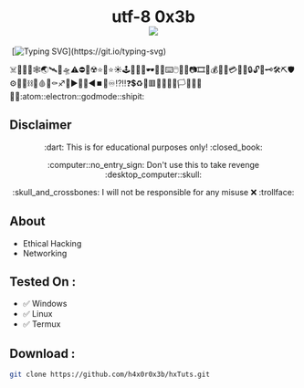 <h1 align="center">utf-8 0x3b<br>
<img src="./src/CNPH.gif"><br>
</h1>

&nbsp;[![Typing SVG](http://readme-typing-svg.herokuapp.com?color=ff0000&size=36&multiline=true&width=970&height=65&lines=Hello+there%2C+my+fellow+anonymous+%3Chacker%2Fs%3E!)](https://git.io/typing-svg)

:skull_and_crossbones::rat::shark::honey_pot::spider_web::earth_asia::artificial_satellite::rocket::flying_saucer::warning::no_entry::no_mobile_phones::radioactive::star::star2::star::sunny::joystick::game_die::thread::art::dark_sunglasses::battery::electric_plug::keyboard::computer_mouse::floppy_disk::bulb::camera::film_strip::movie_camera::moneybag::receipt::dollar::credit_card::email::open_file_folder::lock::unlock::key::old_key::hammer_and_wrench::pick::shield::gear::magnet::link::chains::toolbox::drop_of_blood::smoking::coffin::sagittarius::repeat::arrow_forward::arrow_up_small::arrow_down_small::arrow_backward::stop_button::high_brightness::infinity::interrobang::bangbang::question::heavy_dollar_sign::recycle::red_circle::red_square::large_orange_diamond::small_red_triangle::triangular_flag_on_post::black_flag::white_flag::checkered_flag::pirate_flag::philippines::atom::electron::godmode::shipit:

## Disclaimer
<p align="center">:dart: This is for educational purposes only! :closed_book:</p>
<p align="center">:computer::no_entry_sign: Don't use this to take revenge :desktop_computer::skull:</p>
<p align="center">:skull_and_crossbones: I will not be responsible for any misuse ❌ :trollface:</p>

## About
* Ethical Hacking
* Networking

## Tested On :
<ul>
  <li>✅ Windows</li>
  <li>✅ Linux</li>
  <li>✅ Termux</li>
</ul>

## Download :
```bash
git clone https://github.com/h4x0r0x3b/hxTuts.git
```
